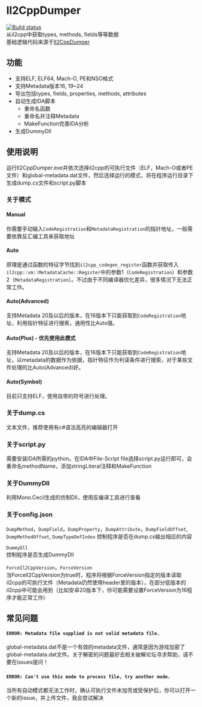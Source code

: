 # Il2CppDumper
[![Build status](https://ci.appveyor.com/api/projects/status/anhqw33vcpmp8ofa?svg=true)](https://ci.appveyor.com/project/Perfare/il2cppdumper/branch/master/artifacts)  
从il2cpp中获取types, methods, fields等等数据  
基础逻辑代码来源于[Il2CppDumper](https://github.com/Jumboperson/Il2CppDumper)  

## 功能
* 支持ELF, ELF64, Mach-O, PE和NSO格式
* 支持Metadata版本16, 19~24
* 导出包括types, fields, properties, methods, attributes
* 自动生成IDA脚本
  * 重命名函数
  * 重命名并注释Metadata
  * MakeFunction完善IDA分析
* 生成DummyDll

## 使用说明
运行Il2CppDumper.exe并依次选择il2cpp的可执行文件（ELF，Mach-O或者PE文件）和global-metadata.dat文件，然后选择运行的模式，将在程序运行目录下生成dump.cs文件和script.py脚本

### 关于模式
#### Manual
你需要手动输入`CodeRegistration`和`MetadataRegistration`的指针地址，一般需要依靠反汇编工具来获取地址
#### Auto
原理是通过函数的特征字节找到`il2cpp_codegen_register`函数并获取传入`il2cpp::vm::MetadataCache::Register`中的参数1（`CodeRegistration`）和参数2（`MetadataRegistration`）。不过由于不同编译器优化差异，很多情况下无法正常工作。
#### Auto(Advanced)
支持Metadata 20及以后的版本，在16版本下只能获取到`CodeRegistration`地址，利用指针特征进行搜索，通用性比Auto强。
#### Auto(Plus) - **优先使用此模式**
支持Metadata 20及以后的版本，在16版本下只能获取到`CodeRegistration`地址，以metadata的数据作为依据，指针特征作为判读条件进行搜索，对于某些文件处理的比Auto(Advanced)好。
#### Auto(Symbol)
目前只支持ELF，使用自带的符号进行处理。

### 关于dump.cs
文本文件，推荐使用有c#语法高亮的编辑器打开

### 关于script.py
需要安装IDA所需的python。在IDA中File-Script file选择script.py运行即可，会重命名methodName，添加stringLiteral注释和MakeFunction

### 关于DummyDll
利用Mono.Cecil生成的仿制Dll，使用反编译工具进行查看  

### 关于config.json
`DumpMethod`，`DumpField`，`DumpProperty`，`DumpAttribute`，`DumpFieldOffset`, `DumpMethodOffset`, `DumpTypeDefIndex`
控制程序是否在dump.cs输出相应的内容  

`DummyDll`  
控制程序是否生成DummyDll  

`ForceIl2CppVersion`，`ForceVersion`  
当ForceIl2CppVersion为true时，程序将根据ForceVersion指定的版本读取il2cpp的可执行文件（Metadata仍然使用header里的版本），在部分低版本的il2cpp中可能会用到（比如安卓20版本下，你可能需要设置ForceVersion为16程序才能正常工作）  

## 常见问题
#### `ERROR: Metadata file supplied is not valid metadata file.`  
global-metadata.dat不是一个有效的metadata文件，通常是因为游戏加密了global-metadata.dat文件。关于解密的问题最好去相关破解论坛寻求帮助，请不要在issues提问！  

#### `ERROR: Can't use this mode to process file, try another mode.`  
当所有自动模式都无法工作时，确认可执行文件未加壳或受保护后，你可以打开一个新的issue，并上传文件，我会尝试解决
